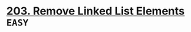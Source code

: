 # [203. Remove Linked List Elements](https://leetcode.com/problems/remove-linked-list-elements/description/) `EASY`

